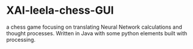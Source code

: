 # XAI-leela-chess-GUI
a chess game focusing on translating Neural Network calculations and thought processes. Written in Java with some python elements built with processing. 

